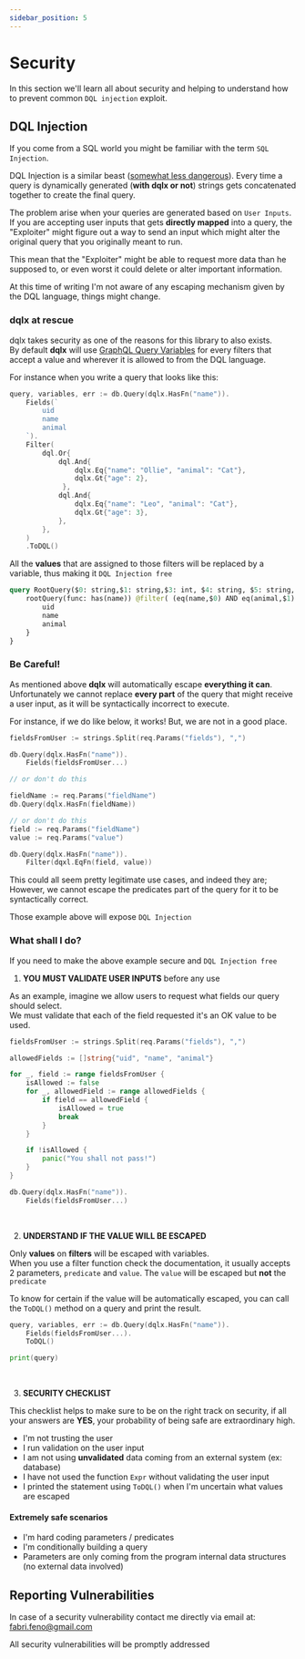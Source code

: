 ```yaml
---
sidebar_position: 5
---
```


# Security

In this section we'll learn all about security and helping to understand how to prevent common `DQL injection`
exploit.

## DQL Injection

If you come from a SQL world you might be familiar with the term `SQL Injection`.

DQL Injection is a similar beast ([somewhat less dangerous](https://discuss.dgraph.io/t/dgraph-dql-injection-prevention/13406)). Every time a query is dynamically generated (**with dqlx or not**) strings gets concatenated together to create the final query.

The problem arise when your queries are generated based on `User Inputs`. If you are accepting user inputs that gets **directly mapped** into a query,
the "Exploiter" might figure out a way to send an input which might alter the original query that you originally meant to run. 

This mean that the "Exploiter" might be able to request more data than he supposed to, or even worst it could delete or alter important information.

At this time of writing I'm not aware of any escaping mechanism given by the DQL language, things might change.

### dqlx at rescue

dqlx takes security as one of the reasons for this library to also exists. <br />
By default **dqlx** will use [GraphQL Query Variables](https://dgraph.io/docs/query-language/graphql-variables/) for every filters that accept a value and wherever it is allowed to from the DQL language.

For instance when you write a query that looks like this:

```go
query, variables, err := db.Query(dqlx.HasFn("name")).
	Fields(`
        uid
        name
        animal
    `).
    Filter(
        dql.Or{
            dql.And{
                dqlx.Eq{"name": "Ollie", "animal": "Cat"},
                dqlx.Gt{"age": 2},
             },
            dql.And{
                dqlx.Eq{"name": "Leo", "animal": "Cat"},
                dqlx.Gt{"age": 3},
            },
        },
    )
    .ToDQL()
```

All the **values** that are assigned to those filters will be replaced by a variable, thus making it `DQL Injection free`

```graphql
query RootQuery($0: string,$1: string,$3: int, $4: string, $5: string, $6: int) {
    rootQuery(func: has(name)) @filter( (eq(name,$0) AND eq(animal,$1) AND gt(age, $3)) OR (eq(name,$4) AND eq(animal,$5) AND gt(age, $6))) {
        uid
        name
        animal
    }
}
```

### Be Careful!
As mentioned above **dqlx** will automatically escape **everything it can**. <br />
Unfortunately we cannot replace **every part** of the query that might receive a user input, as it will be syntactically incorrect to execute.

For instance, if we do like below, it works! But, we are not in a good place.

```go
fieldsFromUser := strings.Split(req.Params("fields"), ",")

db.Query(dqlx.HasFn("name")).
    Fields(fieldsFromUser...)

// or don't do this

fieldName := req.Params("fieldName")
db.Query(dqlx.HasFn(fieldName))

// or don't do this
field := req.Params("fieldName")
value := req.Params("value")

db.Query(dqlx.HasFn("name")).
    Filter(dqxl.EqFn(field, value))
```

This could all seem pretty legitimate use cases, and indeed they are; 
However, we cannot escape the predicates part of the query for it to be syntactically correct. <br />

Those example above will expose `DQL Injection`

### What shall I do?

If you need to make the above example secure and `DQL Injection free` 

1. **YOU MUST VALIDATE USER INPUTS** before any use

As an example, imagine we allow users to request what fields our query should select. <br/>
We must validate that each of the field requested it's an OK value to be used.

```go
fieldsFromUser := strings.Split(req.Params("fields"), ",")

allowedFields := []string{"uid", "name", "animal"}

for _, field := range fieldsFromUser {
	isAllowed := false
	for _, allowedField := range allowedFields {
		if field == allowedField {
		    isAllowed = true
		    break
        }   
    }

    if !isAllowed {
        panic("You shall not pass!")	
    }
}

db.Query(dqlx.HasFn("name")).
    Fields(fieldsFromUser...)
```
<br /> 

2. **UNDERSTAND IF THE VALUE WILL BE ESCAPED**

Only **values** on **filters** will be escaped with variables. <br />
When you use a filter function check the documentation, it usually accepts 2 parameters, `predicate` and `value`.
The `value` will be escaped but **not** the `predicate`

To know for certain if the value will be automatically escaped,
you can call the `ToDQL()` method on a query and print the result.

```go
query, variables, err := db.Query(dqlx.HasFn("name")).
    Fields(fieldsFromUser...).
	ToDQL()

print(query)
```

<br />

3. **SECURITY CHECKLIST**

This checklist helps to make sure to be on the right track on security, if all your answers are **YES**, your probability of being safe are extraordinary high.

- I'm not trusting the user
- I run validation on the user input
- I am not using **unvalidated** data coming from an external system (ex: database)
- I have not used the function `Expr` without validating the user input
- I printed the statement using `ToDQL()` when I'm uncertain what values are escaped

#### Extremely safe scenarios

- I'm hard coding parameters / predicates
- I'm conditionally building a query
- Parameters are only coming from the program internal data structures (no external data involved)


## Reporting Vulnerabilities

In case of a security vulnerability contact me directly via email at: fabri.feno@gmail.com

All security vulnerabilities will be promptly addressed